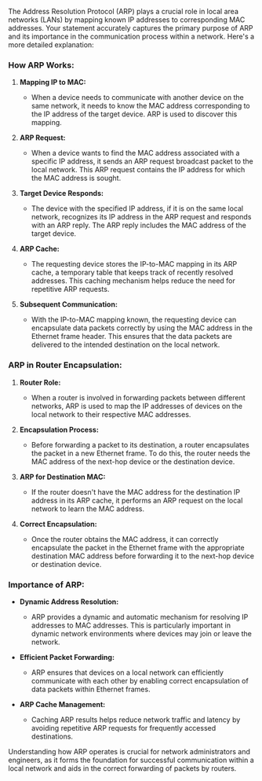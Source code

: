 The Address Resolution Protocol (ARP) plays a crucial role in local area networks (LANs) by mapping known IP addresses to corresponding MAC addresses. Your statement accurately captures the primary purpose of ARP and its importance in the communication process within a network. Here's a more detailed explanation:

### How ARP Works:

1. **Mapping IP to MAC:**
   - When a device needs to communicate with another device on the same network, it needs to know the MAC address corresponding to the IP address of the target device. ARP is used to discover this mapping.

2. **ARP Request:**
   - When a device wants to find the MAC address associated with a specific IP address, it sends an ARP request broadcast packet to the local network. This ARP request contains the IP address for which the MAC address is sought.

3. **Target Device Responds:**
   - The device with the specified IP address, if it is on the same local network, recognizes its IP address in the ARP request and responds with an ARP reply. The ARP reply includes the MAC address of the target device.

4. **ARP Cache:**
   - The requesting device stores the IP-to-MAC mapping in its ARP cache, a temporary table that keeps track of recently resolved addresses. This caching mechanism helps reduce the need for repetitive ARP requests.

5. **Subsequent Communication:**
   - With the IP-to-MAC mapping known, the requesting device can encapsulate data packets correctly by using the MAC address in the Ethernet frame header. This ensures that the data packets are delivered to the intended destination on the local network.

### ARP in Router Encapsulation:

1. **Router Role:**
   - When a router is involved in forwarding packets between different networks, ARP is used to map the IP addresses of devices on the local network to their respective MAC addresses.

2. **Encapsulation Process:**
   - Before forwarding a packet to its destination, a router encapsulates the packet in a new Ethernet frame. To do this, the router needs the MAC address of the next-hop device or the destination device.

3. **ARP for Destination MAC:**
   - If the router doesn't have the MAC address for the destination IP address in its ARP cache, it performs an ARP request on the local network to learn the MAC address.

4. **Correct Encapsulation:**
   - Once the router obtains the MAC address, it can correctly encapsulate the packet in the Ethernet frame with the appropriate destination MAC address before forwarding it to the next-hop device or destination device.

### Importance of ARP:

- **Dynamic Address Resolution:**
  - ARP provides a dynamic and automatic mechanism for resolving IP addresses to MAC addresses. This is particularly important in dynamic network environments where devices may join or leave the network.

- **Efficient Packet Forwarding:**
  - ARP ensures that devices on a local network can efficiently communicate with each other by enabling correct encapsulation of data packets within Ethernet frames.

- **ARP Cache Management:**
  - Caching ARP results helps reduce network traffic and latency by avoiding repetitive ARP requests for frequently accessed destinations.

Understanding how ARP operates is crucial for network administrators and engineers, as it forms the foundation for successful communication within a local network and aids in the correct forwarding of packets by routers.
